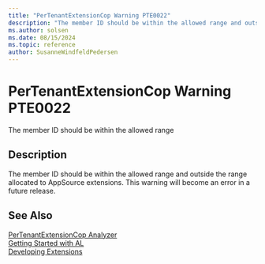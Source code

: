 ```yaml
---
title: "PerTenantExtensionCop Warning PTE0022"
description: "The member ID should be within the allowed range and outside the range allocated to AppSource extensions."
ms.author: solsen
ms.date: 08/15/2024
ms.topic: reference
author: SusanneWindfeldPedersen
---
```

[//]: # (START>DO_NOT_EDIT)
[//]: # (IMPORTANT:Do not edit any of the content between here and the END>DO_NOT_EDIT.)
[//]: # (Any modifications should be made in the .xml files in the ModernDev repo.)
# PerTenantExtensionCop Warning PTE0022
The member ID should be within the allowed range

## Description
The member ID should be within the allowed range and outside the range allocated to AppSource extensions. This warning will become an error in a future release.

[//]: # (IMPORTANT: END>DO_NOT_EDIT)
## See Also  
[PerTenantExtensionCop Analyzer](pertenantextensioncop.md)  
[Getting Started with AL](../devenv-get-started.md)  
[Developing Extensions](../devenv-dev-overview.md)  